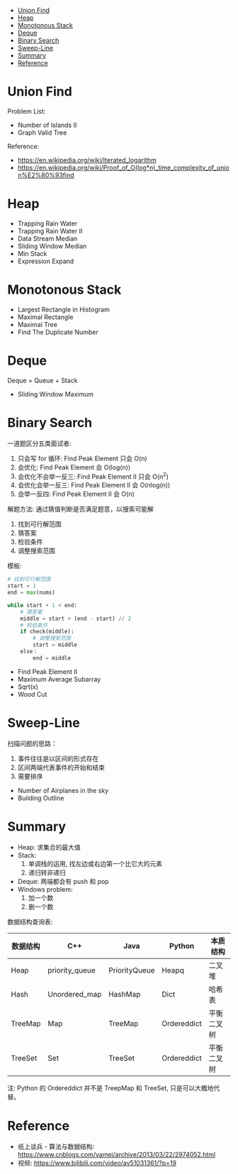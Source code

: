 
- [Union Find](#union-find)
- [Heap](#heap)
- [Monotonous Stack](#monotonous-stack)
- [Deque](#deque)
- [Binary Search](#binary-search)
- [Sweep-Line](#sweep-line)
- [Summary](#summary)
- [Reference](#reference)


# Union Find
Problem List:
- Number of Islands II
- Graph Valid Tree

Reference:
- https://en.wikipedia.org/wiki/Iterated_logarithm
- https://en.wikipedia.org/wiki/Proof_of_O(log*n)_time_complexity_of_union%E2%80%93find


# Heap
- Trapping Rain Water
- Trapping Rain Water II
- Data Stream Median
- Sliding Window Median
- Min Stack
- Expression Expand


# Monotonous Stack
- Largest Rectangle in Histogram
- Maximal Rectangle
- Maximal Tree
- Find The Duplicate Number


# Deque
Deque = Queue + Stack
- Sliding Window Maximum


# Binary Search 
一道题区分五类面试者:
1. 只会写 for 循环: Find Peak Element 只会 O(n)
2. 会优化: Find Peak Element 会 O(log(n))
3. 会优化不会举一反三: Find Peak Element II 只会 O(n<sup>2</sup>)
4. 会优化会举一反三: Find Peak Element II 会 O(nlog(n))
5. 会举一反四: Find Peak Element II 会 O(n)

解题方法: 通过猜值判断是否满足题意，以搜索可能解
1. 找到可行解范围
2. 猜答案
3. 检验条件
4. 调整搜索范围

模板:
```py
# 找到可行解范围
start = 1
end = max(nums)

while start + 1 < end:
    # 猜答案
    middle = start + (end - start) // 2
    # 检验条件
    if check(middle):
        # 调整搜索范围
        start = middle
    else：
        end = middle
```

- Find Peak Element II
- Maximum Average Subarray
- Sqrt(x)
- Wood Cut


# Sweep-Line
扫描问题的思路：
1. 事件往往是以区间的形式存在
2. 区间两端代表事件的开始和结束
3. 需要排序

- Number of Airplanes in the sky
- Building Outline


# Summary
- Heap: 求集合的最大值
- Stack: 
    1. 单调栈的运用, 找左边或右边第一个比它大的元素
    2. 递归转非递归
- Deque: 两端都会有 push 和 pop
- Windows problem:
    1. 加一个数
    2. 删一个数

数据结构查询表:

| 数据结构 | C++ | Java | Python | 本质结构 |
| --- | --- | --- | --- | --- |
| Heap | priority_queue | PriorityQueue | Heapq | 二叉堆 |
| Hash | Unordered_map | HashMap | Dict | 哈希表 |
| TreeMap | Map | TreeMap | Ordereddict | 平衡二叉树 |
| TreeSet | Set | TreeSet | Ordereddict |平衡二叉树 |

注: Python 的 Ordereddict 并不是 TreepMap 和 TreeSet, 只是可以大概地代替。

# Reference
- 纸上谈兵 - 算法与数据结构: https://www.cnblogs.com/vamei/archive/2013/03/22/2974052.html
- 视频: https://www.bilibili.com/video/av51031361/?p=19



